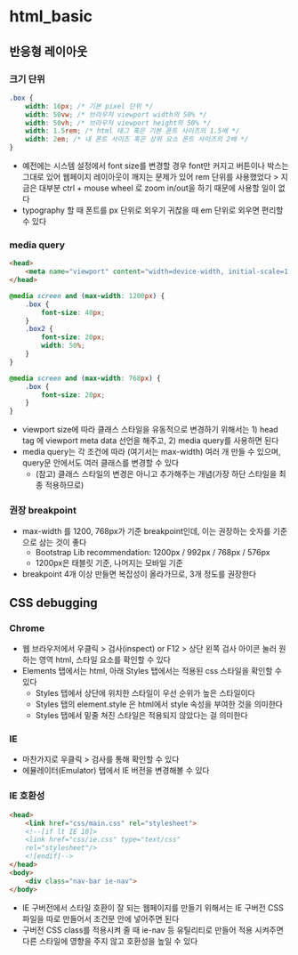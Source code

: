# html_basic

## 반응형 레이아웃
### 크기 단위
```css
.box {
    width: 16px; /* 기본 pixel 단위 */
    width: 50vw; /* 브라우저 viewport width의 50% */
    width: 50vh; /* 브라우저 viewport height의 50% */
    width: 1.5rem; /* html 태그 혹은 기본 폰트 사이즈의 1.5배 */
    width: 2em; /* 내 폰트 사이즈 혹은 상위 요소 폰트 사이즈의 2배 */
}
```
- 예전에는 시스템 설정에서 font size를 변경할 경우 font만 커지고 버튼이나 박스는 그대로 있어 웹페이지 레이아웃이 깨지는 문제가 있어 rem 단위를 사용했었다 > 지금은 대부분 ctrl + mouse wheel 로 zoom in/out을 하기 때문에 사용할 일이 없다
- typography 할 때 폰트를 px 단위로 외우기 귀찮을 때 em 단위로 외우면 편리할 수 있다

### media query
```html
<head>
    <meta name="viewport" content="width=device-width, initial-scale=1.0">
</head>
```
```css
@media screen and (max-width: 1200px) {
    .box {
        font-size: 40px;
    }
    .box2 {
        font-size: 20px;
        width: 50%;
    }
}

@media screen and (max-width: 768px) {
    .box {
        font-size: 20px;
    }
}
```
- viewport size에 따라 클래스 스타일을 유동적으로 변경하기 위해서는 1) head tag 에 viewport meta data 선언을 해주고, 2) media query를 사용하면 된다
- media query는 각 조건에 따라 (여기서는 max-width) 여러 개 만들 수 있으며, query문 안에서도 여러 클래스를 변경할 수 있다
    - (참고) 클래스 스타일의 변경은 아니고 추가해주는 개념(가장 하단 스타일을 최종 적용하므로)

### 권장 breakpoint
- max-width 를 1200, 768px가 기준 breakpoint인데, 이는 권장하는 숫자를 기준으로 삼는 것이 좋다
    - Bootstrap Lib recommendation: 1200px / 992px / 768px / 576px
    - 1200px은 태블릿 기준, 나머지는 모바일 기준
- breakpoint 4개 이상 만들면 복잡성이 올라가므로, 3개 정도를 권장한다


## CSS debugging
### Chrome
- 웹 브라우저에서 우클릭 > 검사(inspect) or F12 > 상단 왼쪽 검사 아이콘 눌러 원하는 영역 html, 스타일 요소를 확인할 수 있다
- Elements 탭에서는 html, 아래 Styles 탭에서는 적용된 css 스타일을 확인할 수 있다
    - Styles 탭에서 상단에 위치한 스타일이 우선 순위가 높은 스타일이다
    - Styles 탭의 element.style 은 html에서 style 속성을 부여한 것을 의미한다
    - Styles 탭에서 밑줄 쳐진 스타일은 적용되지 않았다는 걸 의미한다

### IE
- 마찬가지로 우클릭 > 검사를 통해 확인할 수 있다
- 에뮬레이터(Emulator) 탭에서 IE 버전을 변경해볼 수 있다

### IE 호환성
```html
<head>
    <link href="css/main.css" rel="stylesheet">
    <!--[if lt IE 10]>
    <link href="css/ie.css" type="text/css"
    rel="stylesheet"/>
    <![endif]-->
</head>
<body>
    <div class="nav-bar ie-nav">
</body>
```
- IE 구버전에서 스타일 호환이 잘 되는 웹페이지를 만들기 위해서는 IE 구버전 CSS 파일을 따로 만들어서 조건문 안에 넣어주면 된다
- 구버전 CSS class를 적용시켜 줄 때 ie-nav 등 유틸리티로 만들어 적용 시켜주면 다른 스타일에 영향을 주지 않고 호환성을 높일 수 있다
